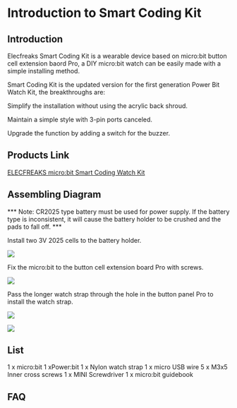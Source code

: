 ﻿# Introduction to Smart Coding Kit

## Introduction

Elecfreaks Smart Coding Kit is a wearable device based on micro:bit button cell extension baord Pro, a DIY micro:bit watch can be easily made with a simple installing method.

Smart Coding Kit is the updated version for the first generation Power Bit Watch Kit, the breakthroughs are:

Simplify the installation without using the acrylic back shroud.

Maintain a simple style with 3-pin ports canceled.

Upgrade the function by adding a switch for the buzzer.

## Products Link

[ELECFREAKS micro:bit Smart Coding Watch Kit](https://www.elecfreaks.com/micro-bit-smart-coding-kit.html)

## Assembling Diagram

*** Note: CR2025 type battery must be used for power supply. If the battery type is inconsistent, it will cause the battery holder to be crushed and the pads to fall off. ***

 Install two 3V 2025 cells to the battery holder.

![](https://wiki-media-ef.oss-cn-hongkong.aliyuncs.com//images/smart_coding_kit_01.png)

Fix the micro:bit to the button cell extension board Pro with screws.

![](https://wiki-media-ef.oss-cn-hongkong.aliyuncs.com//images/smart_coding_kit_02.png)

 Pass the longer watch strap through the hole in the button panel Pro to install the watch strap.

![](https://wiki-media-ef.oss-cn-hongkong.aliyuncs.com//images/smart_coding_kit_03.png)

![](https://wiki-media-ef.oss-cn-hongkong.aliyuncs.com//images/smart_coding_kit_04.png)



## List

 1 x micro:bit
 1 xPower:bit
 1 x Nylon watch strap
 1 x micro USB wire
 5 x M3x5 Inner cross screws
 1 x MINI Screwdriver
 1 x micro:bit guidebook


## FAQ
